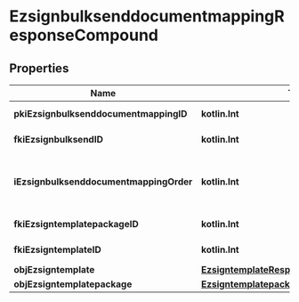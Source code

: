 
# EzsignbulksenddocumentmappingResponseCompound

## Properties
Name | Type | Description | Notes
------------ | ------------- | ------------- | -------------
**pkiEzsignbulksenddocumentmappingID** | **kotlin.Int** | The unique ID of the Ezsignbulksenddocumentmapping. | 
**fkiEzsignbulksendID** | **kotlin.Int** | The unique ID of the Ezsignbulksend | 
**iEzsignbulksenddocumentmappingOrder** | **kotlin.Int** | The order in which the Ezsigntemplate or Ezsigntemplatepackage will be presented to the signatory in the Ezsignfolder. | 
**fkiEzsigntemplatepackageID** | **kotlin.Int** | The unique ID of the Ezsigntemplatepackage |  [optional]
**fkiEzsigntemplateID** | **kotlin.Int** | The unique ID of the Ezsigntemplate |  [optional]
**objEzsigntemplate** | [**EzsigntemplateResponseCompound**](EzsigntemplateResponseCompound.md) |  |  [optional]
**objEzsigntemplatepackage** | [**EzsigntemplatepackageResponseCompound**](EzsigntemplatepackageResponseCompound.md) |  |  [optional]



